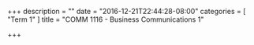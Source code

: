 +++
description = ""
date = "2016-12-21T22:44:28-08:00"
categories = [
    "Term 1"
]
title = "COMM 1116 - Business Communications 1"

+++
